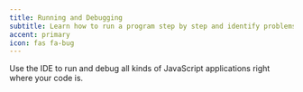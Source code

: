 ```yaml
---
title: Running and Debugging
subtitle: Learn how to run a program step by step and identify problems in it
accent: primary
icon: fas fa-bug
---
```


Use the IDE to run and debug all kinds of JavaScript applications right where your code is.
